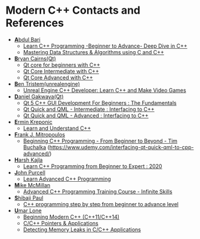 # Modern C++ Contacts and References

- [<b>A</b>bdul Bari](https://www.linkedin.com/in/abdul-bari-mohammed-5a328717/) 
  + [Learn C++ Programming -Beginner to Advance- Deep Dive in C++](https://www.udemy.com/course/cpp-deep-dive/) 
  + [Mastering Data Structures & Algorithms using C and C++](https://www.udemy.com/course/datastructurescncpp/)
- [<b>B</b>ryan Cairns(Qt)](https://www.linkedin.com/in/voidrealms/)
  + [Qt core for beginners with C++](https://www.udemy.com/qt-core-for-beginners/)
  + [Qt Core Intermediate with C++](https://www.udemy.com/qt-core-intermediate/)
  + [Qt Core Advanced with C++](https://www.udemy.com/qt-core-advanced/)
- [<b>B</b>en Tristem(unrealengine)](https://www.linkedin.com/in/bentristem/)
  + [Unreal Engine C++ Developer: Learn C++ and Make Video Games](https://www.udemy.com/course/unrealcourse/)
- [<b>D</b>aniel Gakwaya(Qt)](https://www.linkedin.com/in/daniel-gakwaya-2a570092/)
  + [Qt 5 C++ GUI Development For Beginners : The Fundamentals](https://www.udemy.com/qt-c-gui-tutorial-for-complete-beginners/)
  + [Qt Quick and QML - Intermediate : Interfacing to C++](https://www.udemy.com/interfacing-qt-quick-qml-to-cpp-intermediate/)
  + [Qt Quick and QML - Advanced : Interfacing to C++]((https://www.udemy.com/interfacing-qt-quick-qml-to-cpp-advanced/))
- [<b>E</b>rmin Kreponic](https://www.linkedin.com/in/ermin-kreponic-0a420715b/)
  + [Learn and Understand C++](https://www.udemy.com/course/learn-c-plus-plus-from-beginner-to-advanced/)
- [<b>F</b>rank J. Mitropoulos](https://www.linkedin.com/in/frank-j-mitropoulos/)
  + [Beginning C++ Programming - From Beginner to Beyond - Tim Buchalka](https://www.udemy.com/course/beginning-c-plus-plus-programming/)
(https://www.udemy.com/interfacing-qt-quick-qml-to-cpp-advanced/)
- [<b>H</b>arsh Kajla](https://www.linkedin.com/in/harsh-kajla-ba15a2118/)
  + [Learn C++ Programming from Beginner to Expert : 2020](https://www.udemy.com/course/c-for-beginners-concise-and-practical/)
- [<b>J</b>ohn Purcell]()
  + [Learn Advanced C++ Programming](https://www.udemy.com/course/learn-advanced-c-programming/)
- [<b>M</b>ike McMillan]()
  + [Advanced C++ Programming Training Course - Infinite Skills](https://www.udemy.com/course/advanced-c-programming/)
- [<b>S</b>hibaji Paul](https://www.linkedin.com/in/shibaji-paul-202b6841/)
  + [C++ programming step by step from beginner to advance level](https://www.udemy.com/course/cplusplus-programming-step-by-step/)
- [<b>U</b>mar Lone](https://www.linkedin.com/in/umarlone/)
  + [Beginning Modern C++ (C++11/C++14)](https://www.udemy.com/course/beg-modern-cpp/)
  + [C/C++ Pointers & Applications](https://www.udemy.com/course/cpp-pointers/)
  + [Detecting Memory Leaks in C/C++ Applications](https://www.udemy.com/course/cpp_leaks/)  




